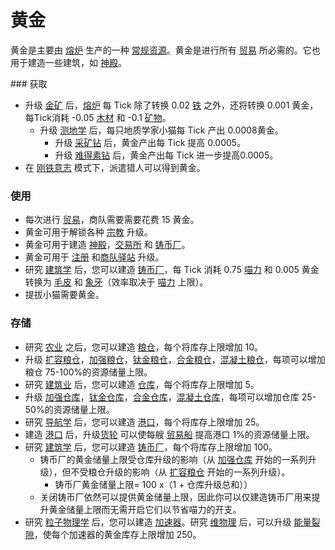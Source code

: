 # 黄金

  <p>黄金是主要由 <a href="?file=001-猫咪百科/01-建筑物/06-工业建筑#熔炉">熔炉</a> 生产的一种 <a href="?file=003-资源大全/005-资源介绍#常规资源">常规资源</a>。黄金是进行所有 <a href="?file=001-猫咪百科/05-贸易">贸易</a> 所必需的。它也用于建造一些建筑，如 <a href="?file=001-猫咪百科/01-建筑物/07-文化建筑#神殿">神殿</a>。</p>
### 获取

   <ul>
    <li>升级 <a href="?file=001-猫咪百科/04-工坊/01-升级#金矿">金矿</a> 后，<a href="?file=001-猫咪百科/01-建筑物/06-工业建筑#熔炉">熔炉</a> 每 Tick 除了转换 0.02 <a href="?file=003-资源大全/05-铁">铁</a> 之外，还将转换 0.001 黄金， 每Tick消耗 -0.05 <a href="?file=003-资源大全/02-木材">木材</a> 和 -0.1 <a href="?file=003-资源大全/03-矿物">矿物</a>。
<ul><li>升级 <a href="?file=001-猫咪百科/04-工坊/01-升级#测地学">测地学</a> 后，每只地质学家小猫每 Tick 产出 0.0008黄金。
<ul><li>升级 <a href="?file=001-猫咪百科/04-工坊/01-升级#采矿钻">采矿钻</a> 后，黄金产出每 Tick 提高 0.0005。
<li>升级 <a href="?file=001-猫咪百科/04-工坊/01-升级#难得素钻">难得素钻</a> 后，黄金产出每 Tick 进一步提高0.0005。</li> </ul></ul>
    <li>在 <a href="?file=002-常用资料/007-挑战模式#钢铁意志">刚铁意志</a> 模式下，派遣猎人可以得到黄金。</li>
   </ul>   

### 使用

   <ul>
    <li>每次进行 <a href="?file=001-猫咪百科/05-贸易">贸易</a>，商队需要需要花费 15 黄金。</li>
    <li>黄金可用于解锁各种 <a href="?file=001-猫咪百科/06-宗教/002-太阳教团">宗教</a> 升级。</li>
    <li>黄金可用于建造 <a href="?file=001-猫咪百科/01-建筑物/07-文化建筑#神殿">神殿</a>，<a href="?file=001-猫咪百科/01-建筑物/08-其它建筑#交易所">交易所</a> 和 <a href="?file=001-猫咪百科/01-建筑物/08-其它建筑#铸币厂">铸币厂</a>。</li>
    <li>黄金可用于 <a href="?file=001-猫咪百科/04-工坊/01-升级#注册">注册</a> 和<a href="?file=001-猫咪百科/04-工坊/01-升级#商队驿站">商队驿站</a> 升级。</li>
    <li>研究 <a href="?file=001-猫咪百科/03-科学/01-科学#建筑学">建筑学</a> 后，您可以建造 <a href="?file=001-猫咪百科/01-建筑物/08-其它建筑#铸币厂">铸币厂</a>，每 Tick 消耗 0.75 <a href="?file=003-资源大全/13-喵力">喵力</a> 和 0.005 黄金 转换为 <a href="?file=003-资源大全/42-毛皮">毛皮</a> 和 <a href="?file=003-资源大全/43-象牙">象牙</a>（效率取决于 <a href="?file=003-资源大全/13-喵力">喵力</a> 上限）。</li>
    <li> 提拔小猫需要黄金。</li>
   </ul>

### 存储

   <ul>
   <li>研究 <a href="?file=001-猫咪百科/03-科学/01-科学#农业">农业</a> 之后，您可以建造 <a href="?file=001-猫咪百科/01-建筑物/04-存储建筑#粮仓">粮仓</a>，每个将库存上限增加 10。
    <li>升级 <a href="?file=001-猫咪百科/04-工坊/01-升级#扩容粮仓">扩容粮仓</a>，<a href="?file=001-猫咪百科/04-工坊/01-升级#加强粮仓">加强粮仓</a>，<a href="?file=001-猫咪百科/04-工坊/01-升级#钛金粮仓">钛金粮仓</a>，<a href="?file=001-猫咪百科/04-工坊/01-升级#合金粮仓">合金粮仓</a>，<a href="?file=001-猫咪百科/04-工坊/01-升级#混凝土粮仓">混凝土粮仓</a>，每项可以增加粮仓 75-100%的资源储量上限。</li>
    <li>研究 <a href="?file=001-猫咪百科/03-科学/01-科学#建筑业">建筑业</a> 后，您可以建造 <a href="?file=001-猫咪百科/01-建筑物/04-存储建筑#仓库">仓库</a>，每个将库存上限增加 5。 </li>
    <li>升级 <a href="?file=001-猫咪百科/04-工坊/01-升级#加强仓库">加强仓库</a>，<a href="?file=001-猫咪百科/04-工坊/01-升级#钛金仓库">钛金仓库</a>，<a href="?file=001-猫咪百科/04-工坊/01-升级#合金仓库">合金仓库</a>，<a href="?file=001-猫咪百科/04-工坊/01-升级#混凝土仓库">混凝土仓库</a>，每项可以增加仓库 25-50%的资源储量上限。</li>
    <li>研究 <a href="?file=001-猫咪百科/03-科学/01-科学#导航学">导航学</a> 后，您可以建造 <a href="?file=001-猫咪百科/01-建筑物/04-存储建筑#港口">港口</a>，每个将库存上限增加 25。 </li>
    <li>建造 <a href="?file=001-猫咪百科/01-建筑物/04-存储建筑#港口">港口</a> 后，升级<a href="??file=001-猫咪百科/04-工坊/01-升级#货轮">货轮</a> 可以使每艘 <a href="?file=003-资源大全/26-贸易船">贸易船</a> 提高港口 1%的资源储量上限。</li>
    <li>研究 <a href="?file=001-猫咪百科/03-科学/01-科学#建筑学">建筑学</a> 后，您可以建造 <a href="?file=001-猫咪百科/01-建筑物/08-其它建筑#铸币厂">铸币厂</a>，每个将库存上限增加 100。
    <ul>
     <li>铸币厂的黄金储量上限受仓库升级的影响（从 <a href="?file=001-猫咪百科/04-工坊/01-升级#加强仓库">加强仓库</a> 开始的一系列升级），但不受粮仓升级的影响（从 <a href="?file=001-猫咪百科/04-工坊/01-升级#扩容粮仓">扩容粮仓</a> 开始的一系列升级）。
     <ul>
      <li> 铸币厂黄金储量上限= 100 x（1 + 仓库升级总和））</li>
     </ul>
     <li> 关闭铸币厂依然可以提供黄金储量上限，因此你可以仅建造铸币厂用来提升黄金储量上限而无需开启它们以节省喵力的开支。</li>
    </ul>
    <li>研究 <a href="?file=001-猫咪百科/03-科学/01-科学#粒子物理学">粒子物理学</a> 后，您可以建造 <a href="?file=001-猫咪百科/01-建筑物/05-资源建筑#加速器">加速器</a>。研究 <a href="?file=001-猫咪百科/03-科学/01-科学#维物理">维物理</a> 后，可以升级 <a href="?file=001-猫咪百科/04-工坊/01-升级#能量裂隙">能量裂隙</a>，使每个加速器的黄金库存上限增加 250。</li>
   </ul>
   <p></p>